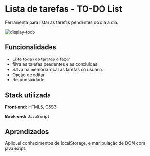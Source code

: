 
# Lista de tarefas -  TO-DO List

Ferramenta para listar as tarefas pendentes do dia a dia. 

![display-todo](https://github.com/arvelino/toDoList/assets/37750972/2934ccb4-d451-42bd-a917-e1e36f8f90e3)

## Funcionalidades

- Lista todas as tarefas a fazer
- filtra as tarefas pendentes e as concluídas.
- Salva na memória local as tarefas do usuário.
- Opção de editar 
- Responsididade
## Stack utilizada

**Front-end:** HTML5, CSS3

**Back-end:** JavaScript


## Aprendizados
Apliquei conhecimentos de localStorage, e manipulação de DOM com javaScript.


